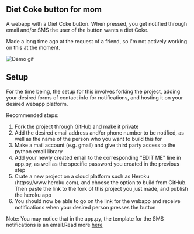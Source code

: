 ## Diet Coke button for mom

A webapp with a Diet Coke button. When pressed, you get notified through email and/or SMS the user of the button wants a diet Coke. 

Made a long time ago at the request of a friend, so I'm not actively working on this at the moment.

![Demo gif](https://i.imgur.com/X7nVU3s.gif)

## Setup

For the time being, the setup for this involves forking the project, adding your desired forms of contact info for notifications, and hosting it on your desired webapp platform.

Recommended steps:
<ol>
  <li> Fork the project through GitHub and make it private </li>
  <li> Add the desired email address and/or phone number to be notified, as well as the name of the person who you want to build this for </li>
  <li> Make a mail account (e.g. gmail) and give third party access to the python email library </li>
  <li> Add your newly created email to the corresponding "EDIT ME" line in app.py, as well as the specific password you created in the previous step </li>
  <li> Crate a new project on a cloud platform such as Heroku (https://www.heroku.com), and choose the option to build from GitHub. Then paste the link to the fork of this project you just made, and publish the heroku app </li>
  <li> You should now be able to go on the link for the webapp and receive notifications when your desired person presses the button </li>
</ol>
  
Note: You may notice that in the app.py, the template for the SMS notifications is an email.Read more [here](https://www.dialmycalls.com/blog/send-text-messages-email-address)
  
